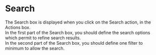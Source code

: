 Search
======

The Search box is displayed when you click on the Search action, in the Actions box.\
In the first part of the Search box, you should define the search options which permit to refine search results.\
In the second part of the Search box, you should define one filter to minimum to allow the search.

